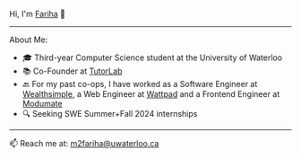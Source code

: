 Hi, I'm [Fariha](https://mahzabin-rashid.com/) 👋

****

About Me:
- 🎓 Third-year Computer Science student at the University of Waterloo
- 📚  Co-Founder at [TutorLab](https://tutorlab.io/)
- 🔙  For my past co-ops, I have worked as a Software Engineer at [Wealthsimple](https://wealthsimple.com/), a Web Engineer at [Wattpad](https://www.wattpad.com/) and a Frontend Engineer at [Modumate](https://www.modumate.com/)
- 🔍  Seeking SWE Summer+Fall 2024 internships

****

📫  Reach me at: m2fariha@uwaterloo.ca
